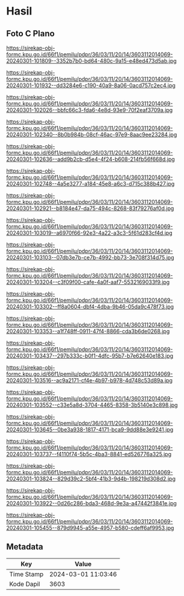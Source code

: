 # Hasil

## Foto C Plano

https://sirekap-obj-formc.kpu.go.id/66f1/pemilu/pdpr/36/03/11/20/14/3603112014069-20240301-101809--3352b7b0-bd64-480c-9a15-e48ed473d5ab.jpg

https://sirekap-obj-formc.kpu.go.id/66f1/pemilu/pdpr/36/03/11/20/14/3603112014069-20240301-101932--dd3284e6-c190-40a9-8a06-0acd757c2ec4.jpg

https://sirekap-obj-formc.kpu.go.id/66f1/pemilu/pdpr/36/03/11/20/14/3603112014069-20240301-102026--bbfc66c3-fda6-4e8d-93e9-70f2eaf3709a.jpg

https://sirekap-obj-formc.kpu.go.id/66f1/pemilu/pdpr/36/03/11/20/14/3603112014069-20240301-102340--8b0b984b-08cf-46ac-97e9-8aac9ee23284.jpg

https://sirekap-obj-formc.kpu.go.id/66f1/pemilu/pdpr/36/03/11/20/14/3603112014069-20240301-102636--add9b2cb-d5e4-4f24-b608-214fb56f668d.jpg

https://sirekap-obj-formc.kpu.go.id/66f1/pemilu/pdpr/36/03/11/20/14/3603112014069-20240301-102748--4a5e3277-a184-45e8-a6c3-d715c388b427.jpg

https://sirekap-obj-formc.kpu.go.id/66f1/pemilu/pdpr/36/03/11/20/14/3603112014069-20240301-102921--b8184e47-da75-494c-8268-83f79276af0d.jpg

https://sirekap-obj-formc.kpu.go.id/66f1/pemilu/pdpr/36/03/11/20/14/3603112014069-20240301-103019--a6970f66-92e3-4a22-a3c3-5f61d283cf4d.jpg

https://sirekap-obj-formc.kpu.go.id/66f1/pemilu/pdpr/36/03/11/20/14/3603112014069-20240301-103103--07db3e7b-ce7b-4992-bb73-3e708f314d75.jpg

https://sirekap-obj-formc.kpu.go.id/66f1/pemilu/pdpr/36/03/11/20/14/3603112014069-20240301-103204--c3f09f00-cafe-4a0f-aaf7-5532169033f9.jpg

https://sirekap-obj-formc.kpu.go.id/66f1/pemilu/pdpr/36/03/11/20/14/3603112014069-20240301-103302--ff8a0604-dbf4-4dba-9b46-05da9c478f73.jpg

https://sirekap-obj-formc.kpu.go.id/66f1/pemilu/pdpr/36/03/11/20/14/3603112014069-20240301-103353--a1f748ff-0911-47f4-8866-cda3b6de0268.jpg

https://sirekap-obj-formc.kpu.go.id/66f1/pemilu/pdpr/36/03/11/20/14/3603112014069-20240301-103437--297b333c-b0f1-4dfc-95b7-b7e62640e183.jpg

https://sirekap-obj-formc.kpu.go.id/66f1/pemilu/pdpr/36/03/11/20/14/3603112014069-20240301-103516--ac9a2171-cf4e-4b97-b978-4d748c53d89a.jpg

https://sirekap-obj-formc.kpu.go.id/66f1/pemilu/pdpr/36/03/11/20/14/3603112014069-20240301-103552--c33e5a8d-3704-4465-8358-3b5140e3c898.jpg

https://sirekap-obj-formc.kpu.go.id/66f1/pemilu/pdpr/36/03/11/20/14/3603112014069-20240301-103645--0be3a938-1817-4171-bca9-9dd88e3e9241.jpg

https://sirekap-obj-formc.kpu.go.id/66f1/pemilu/pdpr/36/03/11/20/14/3603112014069-20240301-103737--f4110f74-5b5c-4ba3-8841-ed526776a325.jpg

https://sirekap-obj-formc.kpu.go.id/66f1/pemilu/pdpr/36/03/11/20/14/3603112014069-20240301-103824--829d39c2-5bf4-41b3-9d4b-198219d308d2.jpg

https://sirekap-obj-formc.kpu.go.id/66f1/pemilu/pdpr/36/03/11/20/14/3603112014069-20240301-103922--0d26c286-bda3-468d-9e3a-a47442f3841e.jpg

https://sirekap-obj-formc.kpu.go.id/66f1/pemilu/pdpr/36/03/11/20/14/3603112014069-20240301-105455--879d9945-a55e-4957-b580-cdeff6af9953.jpg


## Metadata

| Key        | Value               |
| ---------- | ------------------- |
| Time Stamp | 2024-03-01 11:03:46 |
| Kode Dapil | 3603                |



